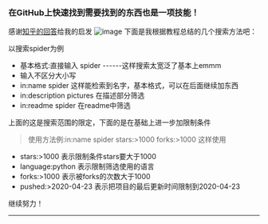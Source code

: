 ### 在GitHub上快速找到需要找到的东西也是一项技能！

感谢[知乎的回答](https://zhuanlan.zhihu.com/p/112895187)给我的启发
![image](https://w.wallhaven.cc/full/ym/wallhaven-ymlrdl.jpg)
下面是我根据教程总结的几个搜索方法吧：

以搜索spider为例

* 基本格式:直接输入 spider ------这样搜索太宽泛了基本上emmm
* 输入不区分大小写
* in:name spider 这样能检索到名字，基本格式，可以在后面继续加东西
* in:description pictures 在描述部分筛选
* in:readme spider 在readme中筛选


上面的这是搜索范围的限定，下面的是在基础上进一步加限制条件
> 使用方法例:in:name spider stars:>1000 forks:>1000 这样使用


* stars:>1000 表示限制条件stars要大于1000
* language:python 表示限制筛选使用的语言
* forks:>1000 表示被forks的次数大于1000
* pushed:>2020-04-23 表示把项目的最后更新时间限制到2020-04-23

继续努力！

-------------------------------
